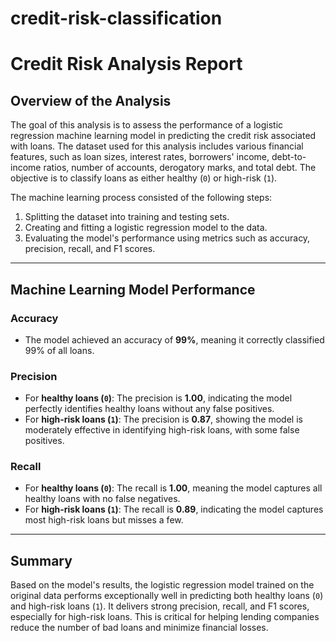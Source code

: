 # credit-risk-classification
# Credit Risk Analysis Report  

## Overview of the Analysis  

The goal of this analysis is to assess the performance of a logistic regression machine learning model in predicting the credit risk associated with loans. The dataset used for this analysis includes various financial features, such as loan sizes, interest rates, borrowers' income, debt-to-income ratios, number of accounts, derogatory marks, and total debt. The objective is to classify loans as either healthy (`0`) or high-risk (`1`).  

The machine learning process consisted of the following steps:  
1. Splitting the dataset into training and testing sets.  
2. Creating and fitting a logistic regression model to the data.  
3. Evaluating the model's performance using metrics such as accuracy, precision, recall, and F1 scores.  

---

## Machine Learning Model Performance  

### Accuracy  
- The model achieved an accuracy of **99%**, meaning it correctly classified 99% of all loans.  

### Precision  
- For **healthy loans (`0`)**: The precision is **1.00**, indicating the model perfectly identifies healthy loans without any false positives.  
- For **high-risk loans (`1`)**: The precision is **0.87**, showing the model is moderately effective in identifying high-risk loans, with some false positives.  

### Recall  
- For **healthy loans (`0`)**: The recall is **1.00**, meaning the model captures all healthy loans with no false negatives.  
- For **high-risk loans (`1`)**: The recall is **0.89**, indicating the model captures most high-risk loans but misses a few.  

---

## Summary  

Based on the model's results, the logistic regression model trained on the original data performs exceptionally well in predicting both healthy loans (`0`) and high-risk loans (`1`). It delivers strong precision, recall, and F1 scores, especially for high-risk loans. This is critical for helping lending companies reduce the number of bad loans and minimize financial losses.  
